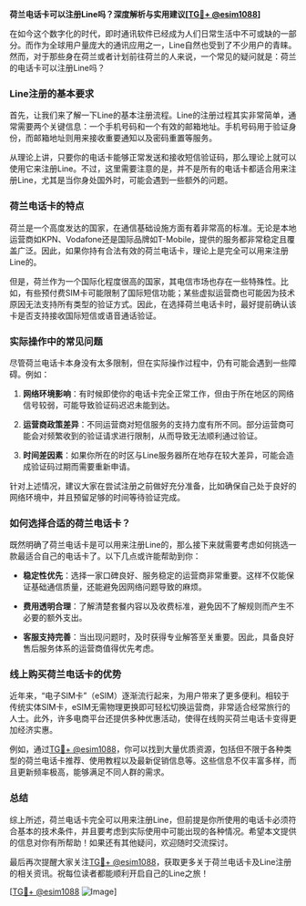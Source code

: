 **荷兰电话卡可以注册Line吗？深度解析与实用建议[[TG💪+ @esim1088](https://t.me/s/esim1088)]**

在如今这个数字化的时代，即时通讯软件已经成为人们日常生活中不可或缺的一部分。而作为全球用户量庞大的通讯应用之一，Line自然也受到了不少用户的青睐。然而，对于那些身在荷兰或者计划前往荷兰的人来说，一个常见的疑问就是：荷兰的电话卡可以注册Line吗？

### Line注册的基本要求

首先，让我们来了解一下Line的基本注册流程。Line的注册过程其实非常简单，通常需要两个关键信息：一个手机号码和一个有效的邮箱地址。手机号码用于验证身份，而邮箱地址则用来接收重要通知以及密码重置等服务。

从理论上讲，只要你的电话卡能够正常发送和接收短信验证码，那么理论上就可以使用它来注册Line。不过，这里需要注意的是，并不是所有的电话卡都适合用来注册Line，尤其是当你身处国外时，可能会遇到一些额外的问题。

### 荷兰电话卡的特点

荷兰是一个高度发达的国家，在通信基础设施方面有着非常高的标准。无论是本地运营商如KPN、Vodafone还是国际品牌如T-Mobile，提供的服务都非常稳定且覆盖广泛。因此，如果你持有合法有效的荷兰电话卡，理论上是完全可以用来注册Line的。

但是，荷兰作为一个国际化程度很高的国家，其电信市场也存在一些特殊性。比如，有些预付费SIM卡可能限制了国际短信功能；某些虚拟运营商也可能因为技术原因无法支持所有类型的验证方式。因此，在选择荷兰电话卡时，最好提前确认该卡是否支持接收国际短信或语音通话验证。

### 实际操作中的常见问题

尽管荷兰电话卡本身没有太多限制，但在实际操作过程中，仍有可能会遇到一些障碍。例如：

1. **网络环境影响**：有时候即使你的电话卡完全正常工作，但由于所在地区的网络信号较弱，可能导致验证码迟迟未能到达。
   
2. **运营商政策差异**：不同运营商对短信服务的支持力度有所不同。部分运营商可能会对频繁收到的验证请求进行限制，从而导致无法顺利通过验证。

3. **时间差因素**：如果你所在的时区与Line服务器所在地存在较大差异，可能会造成验证码过期而需要重新申请。

针对上述情况，建议大家在尝试注册之前做好充分准备，比如确保自己处于良好的网络环境中，并且预留足够的时间等待验证完成。

### 如何选择合适的荷兰电话卡？

既然明确了荷兰电话卡是可以用来注册Line的，那么接下来就需要考虑如何挑选一款最适合自己的电话卡了。以下几点或许能帮助到你：

- **稳定性优先**：选择一家口碑良好、服务稳定的运营商非常重要。这样不仅能保证基础通信质量，还能避免因网络问题导致的麻烦。
  
- **费用透明合理**：了解清楚套餐内容以及收费标准，避免因不了解规则而产生不必要的额外支出。

- **客服支持完善**：当出现问题时，及时获得专业解答至关重要。因此，具备良好售后服务体系的运营商值得优先考虑。

### 线上购买荷兰电话卡的优势

近年来，“电子SIM卡”（eSIM）逐渐流行起来，为用户带来了更多便利。相较于传统实体SIM卡，eSIM无需物理更换即可轻松切换运营商，非常适合经常旅行的人士。此外，许多电商平台还提供多种优惠活动，使得在线购买荷兰电话卡变得更加经济实惠。

例如，通过[TG💪+ @esim1088](https://t.me/s/esim1088)，你可以找到大量优质资源，包括但不限于各种类型的荷兰电话卡推荐、使用教程以及最新促销信息等。这些信息不仅丰富多样，而且更新频率极高，能够满足不同人群的需求。

### 总结

综上所述，荷兰电话卡完全可以用来注册Line，但前提是你所使用的电话卡必须符合基本的技术条件，并且要考虑到实际使用中可能出现的各种情况。希望本文提供的信息对你有所帮助！如果还有其他疑问，欢迎随时交流探讨。

最后再次提醒大家关注[TG💪+ @esim1088](https://t.me/s/esim1088)，获取更多关于荷兰电话卡及Line注册的相关资讯。祝每位读者都能顺利开启自己的Line之旅！

[[TG💪+ @esim1088](https://t.me/s/esim1088) ![Image](https://i.postimg.cc/4NQfJmqS/Snipaste-2025-05-13-00-14-12.png)]
